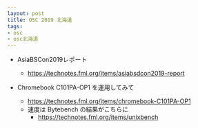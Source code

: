 ```yaml
---
layout: post
title: OSC 2019 北海道
tags:
- osc
- osc北海道
---
```



- AsiaBSCon2019レポート
    - https://technotes.fml.org/items/asiabsdcon2019-report

- Chromebook C101PA-OP1 を運用してみて
    - https://technotes.fml.org/items/chromebook-C101PA-OP1
    - 速度は Bytebench の結果がこちらに
        - https://technotes.fml.org/items/unixbench

